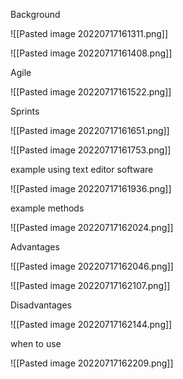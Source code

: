Background

![[Pasted image 20220717161311.png]]

![[Pasted image 20220717161408.png]]

Agile

![[Pasted image 20220717161522.png]]



Sprints


![[Pasted image 20220717161651.png]]

![[Pasted image 20220717161753.png]]

example using text editor software

![[Pasted image 20220717161936.png]]


example methods

![[Pasted image 20220717162024.png]]

Advantages

![[Pasted image 20220717162046.png]]


![[Pasted image 20220717162107.png]]

Disadvantages

![[Pasted image 20220717162144.png]]

when to use

![[Pasted image 20220717162209.png]]





